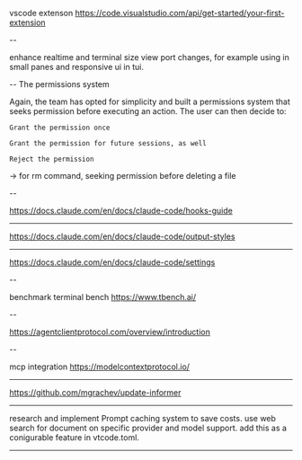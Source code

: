 vscode extenson https://code.visualstudio.com/api/get-started/your-first-extension

--

enhance realtime and terminal size view port changes, for example using in small panes and responsive ui in tui.

--
The permissions system

Again, the team has opted for simplicity and built a permissions system that seeks permission before executing an action. The user can then decide to:

    Grant the permission once

    Grant the permission for future sessions, as well

    Reject the permission

-> for rm command, seeking permission before deleting a file

--

<https://docs.claude.com/en/docs/claude-code/hooks-guide>

---

<https://docs.claude.com/en/docs/claude-code/output-styles>

---

<https://docs.claude.com/en/docs/claude-code/settings>

--

benchmark terminal bench
<https://www.tbench.ai/>

--

<https://agentclientprotocol.com/overview/introduction>

--

mcp integration
<https://modelcontextprotocol.io/>

---

<https://github.com/mgrachev/update-informer>

---

research and implement Prompt caching system to save costs. use web search for document on specific provider and model support. add this as a conigurable feature in vtcode.toml.

---
